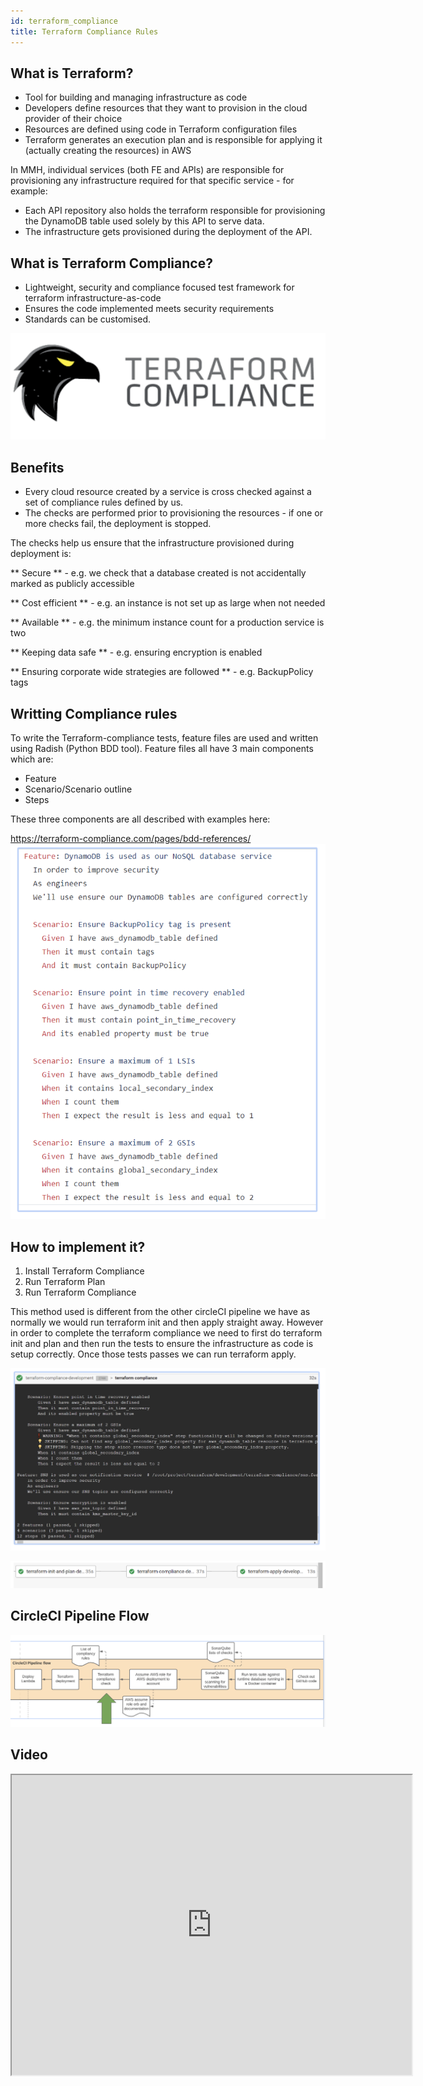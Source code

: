 ```yaml
---
id: terraform_compliance
title: Terraform Compliance Rules
---
```


## What is Terraform?

- Tool for building and managing infrastructure as code
- Developers define resources that they want to provision in the cloud provider of their choice
- Resources are defined using code in Terraform configuration files
- Terraform generates an execution plan and is responsible for applying it (actually creating the resources) in AWS

In MMH, individual services (both FE and APIs) are responsible for provisioning any infrastructure required for that specific service - for example:
- Each API repository also holds the terraform responsible for provisioning the DynamoDB table used solely by this API to serve data.
- The infrastructure gets provisioned during the deployment of the API.

## What is Terraform Compliance?

- Lightweight, security and compliance focused test framework for terraform infrastructure-as-code
- Ensures the code implemented meets security requirements
- Standards can be customised.

![Terraform](./doc-images/terraform1.png)

## Benefits

- Every cloud resource created by a service is cross checked against a set of compliance rules defined by us.
- The checks are performed prior to provisioning the resources - if one or more checks fail, the deployment is stopped.

The checks help us ensure that the infrastructure provisioned during deployment is:

** Secure ** - e.g. we check that a database created is not accidentally marked as publicly accessible

** Cost efficient ** - e.g. an instance is not set up as large when not needed

** Available ** - e.g. the minimum instance count for a production service is two

** Keeping data safe ** - e.g. ensuring encryption is enabled

** Ensuring corporate wide strategies are followed ** - e.g. BackupPolicy tags

## Writting Compliance rules

To write the Terraform-compliance tests, feature files are used and written using Radish (Python BDD tool). Feature files all have 3 main components which are:
- Feature
- Scenario/Scenario outline
- Steps

These three components are all described with examples here:

https://terraform-compliance.com/pages/bdd-references/
![Terraform](./doc-images/terraform2.png)

## How to implement it?

1. Install Terraform Compliance
2. Run Terraform Plan
3. Run Terraform Compliance

This method used is different from the other circleCI pipeline we have as normally we would run terraform init and then apply straight away. However in order to complete the terraform compliance we need to first do terraform init and plan and then run the tests to ensure the infrastructure as code is setup correctly. Once those tests passes we can run terraform apply.

![Terraform](./doc-images/terraform3.png)

![Terraform](./doc-images/terraform4.png)

## CircleCI Pipeline Flow

![Terraform](./doc-images/terraform5.png)

## Video

<iframe src="https://drive.google.com/file/d/1mte6UDFZTCe6TgP6sLvxHnmg_qZaqWX2/preview" width="640" height="480" allow="autoplay"></iframe>
